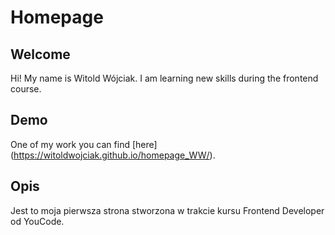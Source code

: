 # Homepage

## Welcome

Hi! My name is Witold Wójciak. I am learning new skills during the frontend course.

## Demo

One of my work you can find [here] (https://witoldwojciak.github.io/homepage_WW/).

## Opis

Jest to moja pierwsza strona stworzona w trakcie kursu Frontend Developer od YouCode.
